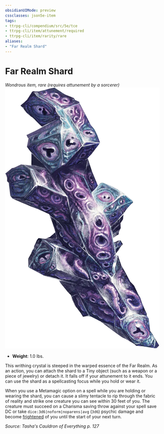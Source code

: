 ```yaml
---
obsidianUIMode: preview
cssclasses: json5e-item
tags:
- ttrpg-cli/compendium/src/5e/tce
- ttrpg-cli/item/attunement/required
- ttrpg-cli/item/rarity/rare
aliases: 
- "Far Realm Shard"
---
```

# Far Realm Shard
*Wondrous item, rare (requires attunement by a sorcerer)*  
![](Інструменти%20ДМ/CLI/items/img/far-realm-shard.webp#right)

- **Weight**: 1.0 lbs.

This writhing crystal is steeped in the warped essence of the Far Realm. As an action, you can attach the shard to a Tiny object (such as a weapon or a piece of jewelry) or detach it. It falls off if your attunement to it ends. You can use the shard as a spellcasting focus while you hold or wear it.

When you use a Metamagic option on a spell while you are holding or wearing the shard, you can cause a slimy tentacle to rip through the fabric of reality and strike one creature you can see within 30 feet of you. The creature must succeed on a Charisma saving throw against your spell save DC or take `dice:3d6|noform|noparens|avg` (`3d6`) psychic damage and become [frightened](Інструменти%20ДМ/CLI/rules/conditions.md#Frightened) of you until the start of your next turn.

*Source: Tasha's Cauldron of Everything p. 127*